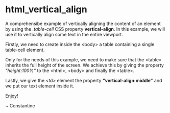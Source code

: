 # html_vertical_align

A comprehensibe example of vertically aligning the content of an element by using the *.table-cell* CSS property **vertical-align**.
In this example, we will use it to vertically align some text in the entire viewport.

Firstly, we need to create inside the \<body\> a table containing a single table-cell element.

Only for the needs of this example, we need to make sure that the \<table\> inherits the full height of the screen. We achieve this by giving the property *"height:100%"* to the \<html\>, \<body\> and finally the \<table\>.

Lastly, we give the  \<td\> element the property **"vertical-align:middle"** and we put our text element inside it.

Enjoy!

~ Constantine
